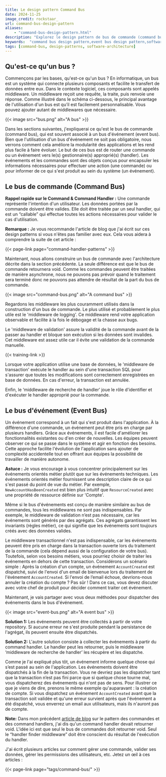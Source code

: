 ```yaml
---
title: Le design pattern Command Bus
date: 2024-11-25
image_credit: rockstaar_
url: command-bus-design-pattern
aliases:
    - "command-bus-design-pattern.html"
description: "Explorez le design pattern de bus de commande (command bus) : un guide complet pour comprendre son rôle dans l'architecture logicielle, ses avantages et comment il fonctionne avec le bus d'événements (event bus) pour rendre votre application plus modulaire et évolutive"
keywords:  "command bus design pattern,event bus design pattern,software architecture,command bus,event bus,middleware design pattern,bus de command, bus d'évènement,middleware en conception logicielle,gestion des commandes et des événements"
tags: [command-bus, design-patterns, software-architecture]
---
```


## Qu'est-ce qu'un bus ?

Commençons par les bases, qu'est-ce qu'un bus ? En informatique, un bus est un système qui connecte plusieurs composants et facilite le transfert de données entre eux. Dans le contexte logiciel, ces composants sont appelés middleware. Un middleware reçoit une requête, la traite, puis renvoie une réponse. Comme illustré dans le schéma ci-dessous, le principal avantage de l'utilisation d'un bus est qu’il est facilement personnalisable. Vous pouvez ajouter autant de middlewares que nécessaire.

{{< image src="bus.png" alt="A bus" >}}

Dans les sections suivantes, j'expliquerai ce qu'est le bus de commande (command bus), qui est souvent associé à un bus d'événement (event bus). Bien que l'utilisation d'un bus d'événement ne soit pas obligatoire, nous verrons comment cela améliore la modularité des applications et les rend plus facile à faire évoluer. Le but de ces bus est de router une commande ou un événement vers le(s) gestionnaire(s) approprié(s) (handler). Les événements et les commandes sont des objets conçus pour encapsuler les informations nécessaires pour effectuer une action (une commande) ou pour informer de ce qui s'est produit au sein du système (un événement).

## Le bus de commande (Command Bus)

**Rappel rapide sur le Command & Command Handler :** Une commande représente l'intention d'un utilisateur. Les données portées par la commande doivent être valides. Elle doit être traitée par un seul handler, qui est un “callable” qui effectue toutes les actions nécessaires pour valider le cas d'utilisation.

**Remarque :** Je vous recommande l'article de blog que j'ai écrit sur ces design patterns si vous n'êtes pas familier avec eux. Cela vous aidera à comprendre la suite de cet article :

{{< page-link page="command-handler-patterns" >}}

Maintenant, nous allons construire un bus de commande avec l'architecture décrite dans la section précédente. La seule différence est que le bus de commande retournera void. Comme les commandes peuvent être traitées de manière asynchrone, nous ne pouvons pas prévoir quand le traitement sera terminé donc ne pouvons pas attendre de résultat de la part du bus de commande.

{{< image src="command-bus.png" alt="A command bus" >}}

Regardons les middleware les plus couramment utilisés dans la construction d'un bus de commande. Le plus utilisé et probablement le plus utile est le 'middleware de logging'. Ce middleware rend votre application observable et facilite à la fois le débogage et la chasse aux bugs.

Le 'middleware de validation' assure la validité de la commande avant de la passer au handler et bloque son exécution si les données sont invalides. Cet middleware est assez utile car il évite une validation de la commande manuelle.

{{< training-link >}}

Lorsque votre application utilise une base de données, le 'middleware de transaction' exécute le handler au sein d'une transaction SQL pour s'assurer que toutes les modifications sont correctement enregistrées en base de données. En cas d'erreur, la transaction est annulée.

Enfin, le ‘middleware de recherche de handler’ joue le rôle d'identifier et d'exécuter le handler approprié pour la commande.

## Le bus d'événement (Event Bus)

Un événement correspond à un fait qui s'est produit dans l'application. À la différence d'une commande, un événement peut être pris en charge par plusieurs handlers. Grâce aux événements, il est facile d'améliorer les fonctionnalités existantes ou d'en créer de nouvelles. Les équipes peuvent observer ce qui se passe dans le système et agir en fonction des besoins. Cette approche facilite l'évolution de l'application sans ajouter de complexité accidentelle tout en offrant aux équipes la possibilité de travailler de manière autonome.


**Astuce :** Je vous encourage à vous concentrer principalement sur les événements orientés métier plutôt que sur les événements techniques. Les événements orientés métier fournissent une description claire de ce qui s'est passé du point de vue du métier. Par exemple, `NewAccountHasBeenCreated` est bien plus intuitif que `ResourceCreated` avec une propriété de ressource définie sur 'Compte'.

Même si le bus d'événements est conçu de manière similaire au bus de commandes, tous les middlewares ne sont pas indispensables. Par exemple, le middleware de validation n’est pas nécessaire, car les événements sont générés par des agrégats. Ces agrégats garantissent les invariants (règles métier), ce qui signifie que les événements sont toujours créés avec des données valides.

Le middleware transactionnel n'est pas indispensable, car les événements peuvent être pris en charge dans la transaction ouverte lors du traitement de la commande (cela dépend aussi de la configuration de votre bus). Toutefois, selon vos besoins métiers, vous pourriez choisir de traiter les événements en dehors de cette transaction.  Considérons un scénario simple : Après la création d'un compte, un événement `AccountCreated` est dispatché, suivi de l'envoi d'un email de bienvenue lors du traitement de l'événement `AccountCreated`. Si l'envoi de l’email échoue, devrions-nous annuler la création du compte ? Pas sûr ! Dans ce cas, vous devez discuter avec votre chef de produit pour décider comment traiter cet événement.

Maintenant, je vais partager avec vous deux méthodes pour dispatcher des événements dans le bus d'événement.

{{< image src="event-bus.png" alt="A event bus" >}}

**Solution 1:** Les événements peuvent être collectés à partir de votre repository. Si aucune erreur ne s'est produite pendant la persistance de l'agrégat, ils peuvent ensuite être dispatchés.

**Solution 2:** L'autre solution consiste à collecter les événements à partir du command handler. Le handler peut les retourner, puis le middleware ‘middleware de recherche de handler’ les récupère et les dispatche.

Comme je l'ai expliqué plus tôt, un événement informe quelque chose qui s’est passé au sein de l'application. Les événements doivent être dispatchés à la fin de la transaction. Vous ne devriez pas les dispatcher tant que la transaction n’est pas fini parce que si quelque chose tourne mal, vous dispatcherez des événements qui n'ont pas de sens. Pour illustrer ce que je viens de dire, prenons le même exemple qu'auparavant : la création de compte. Si vous dispatchez un événement `AccountCreated` avant que la transaction soit validée et qu'une erreur survient après que l'événement a été dispatché, vous enverrez un email aux utilisateurs, mais ils n'auront pas de compte.


**Note:** Dans mon précédent [article de blog](https://www.arnaudlanglade.com/fr/command-handler-patterns/) sur le pattern des commandes et des command handlers, j'ai dis qu'un command handler devait retourner void. L'idée ici est que seul le bus de commandes doit retourner void. Seul le “handler finder middleware” doit être conscient du résultat de l'exécution du handler.

J'ai écrit plusieurs articles sur comment gérer une commande, valider ses données, gérer les permissions des utilisateurs, etc. Jetez un œil à ces articles :

{{< page-link page="tags/command-bus/" >}}

